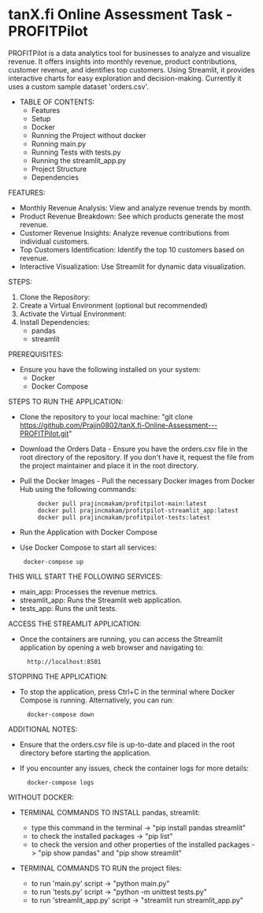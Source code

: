 # tanX.fi Online Assessment Task - PROFITPilot
PROFITPilot is a data analytics tool for businesses to analyze and visualize revenue. It offers insights into monthly revenue, product contributions, customer revenue, and identifies top customers. Using Streamlit, it provides interactive charts for easy exploration and decision-making. Currently it uses a custom sample dataset 'orders.csv'.

- TABLE OF CONTENTS:
    - Features
    - Setup
    - Docker
    - Running the Project without docker
    - Running main.py
    - Running Tests with tests.py
    - Running the streamlit_app.py
    - Project Structure
    - Dependencies

FEATURES:
  - Monthly Revenue Analysis: View and analyze revenue trends by month.
  - Product Revenue Breakdown: See which products generate the most revenue.
  - Customer Revenue Insights: Analyze revenue contributions from individual customers.
  - Top Customers Identification: Identify the top 10 customers based on revenue.
  - Interactive Visualization: Use Streamlit for dynamic data visualization.

STEPS:
  1. Clone the Repository:
  2. Create a Virtual Environment (optional but recommended)
  3. Activate the Virtual Environment:
  4. Install Dependencies:
       - pandas
       - streamlit

PREREQUISITES:
- Ensure you have the following installed on your system:
    - Docker
    - Docker Compose
    
STEPS TO RUN THE APPLICATION:
 - Clone the repository to your local machine:
        "git clone https://github.com/Prajin0802/tanX.fi-Online-Assessment---PROFITPilot.git"
 - Download the Orders Data
        - Ensure you have the orders.csv file in the root directory of the repository. If you don't have it, request the file from the project maintainer and place it in the root directory.
 - Pull the Docker Images
        - Pull the necessary Docker images from Docker Hub using the following commands:
   
            docker pull prajincmakam/profitpilot-main:latest
            docker pull prajincmakam/profitpilot-streamlit_app:latest
            docker pull prajincmakam/profitpilot-tests:latest
            
 - Run the Application with Docker Compose
 - Use Docker Compose to start all services:
   
        docker-compose up
   
THIS WILL START THE FOLLOWING SERVICES:
- main_app: Processes the revenue metrics.
- streamlit_app: Runs the Streamlit web application.
- tests_app: Runs the unit tests.

  
ACCESS THE STREAMLIT APPLICATION:
- Once the containers are running, you can access the Streamlit application by opening a web browser and navigating to:
    
        http://localhost:8501

STOPPING THE APPLICATION:
- To stop the application, press Ctrl+C in the terminal where Docker Compose is running. Alternatively, you can run:

        docker-compose down
    
ADDITIONAL NOTES:
- Ensure that the orders.csv file is up-to-date and placed in the root directory before starting the application.
- If you encounter any issues, check the container logs for more details:

        docker-compose logs

WITHOUT DOCKER:
- TERMINAL COMMANDS TO INSTALL pandas, streamlit:
  - type this command in the terminal -> "pip install pandas streamlit"
  - to check the installed packages -> "pip list"
  - to check the version and other properties of the installed packages -> "pip show pandas" and "pip show streamlit"

- TERMINAL COMMANDS TO RUN the project files:
  - to run 'main.py' script -> "python main.py"
  - to run 'tests.py' script -> "python -m unittest tests.py"
  - to run 'streamlit_app.py' script -> "streamlit run streamlit_app.py"

